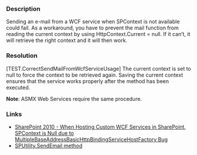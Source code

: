 ﻿---
Title: SPUtility.SendEmail usage while SPContext is null
FileName: resp510252.html
---
### Description
Sending an e-mail from a WCF service when SPContext is not available could fail. As a workaround, you have to prevent the mail function from reading the current context by using HttpContext.Current = null. If it can’t, it will retrieve the right context and it will then work.

### Resolution
[TEST.CorrectSendMailFromWcfServiceUsage]
The current context is set to null to force the context to be retrieved again. Saving the current context ensures that the service works properly after the method has been executed. 

**Note**: ASMX Web Services require the same procedure.

### Links
- [SharePoint 2010 - When Hosting Custom WCF Services in SharePoint, SPContext is Null due to MultipleBaseAddressBasicHttpBindingServiceHostFactory Bug](http://ddkonline.blogspot.ru/2012/02/sharepoint-2010-when-hosting-wcf.html)
- [SPUtility.SendEmail method](https://msdn.microsoft.com/en-us/library/microsoft.sharepoint.utilities.sputility.sendemail.aspx)